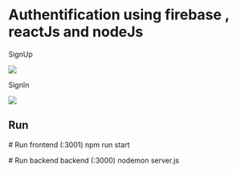 <h1>Authentification using firebase , reactJs and nodeJs </h1>
<p>SignUp</p>
<img src="https://user-images.githubusercontent.com/56805500/190625687-836ae867-7036-488b-9e13-e7a904c9eadd.png" />
<p>SignIn</p>
<img src="https://user-images.githubusercontent.com/56805500/190625898-003c82e7-26df-4b13-87c8-6dbd4af541b2.png" />

<h2>Run</h2>
<p># Run frontend (:3001) 
npm run start

<p># Run backend backend (:3000)
nodemon server.js</p>
